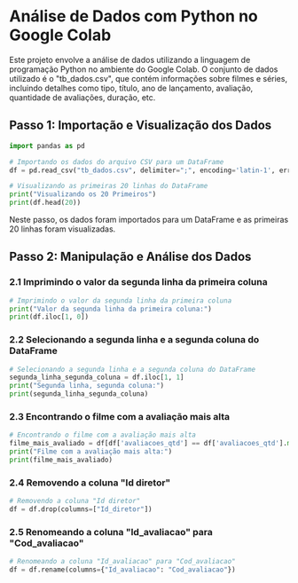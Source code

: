 
# Análise de Dados com Python no Google Colab

Este projeto envolve a análise de dados utilizando a linguagem de programação Python no ambiente do Google Colab. O conjunto de dados utilizado é o "tb_dados.csv", que contém informações sobre filmes e séries, incluindo detalhes como tipo, título, ano de lançamento, avaliação, quantidade de avaliações, duração, etc.

## Passo 1: Importação e Visualização dos Dados

```python
import pandas as pd

# Importando os dados do arquivo CSV para um DataFrame
df = pd.read_csv("tb_dados.csv", delimiter=";", encoding='latin-1', error_bad_lines=False)

# Visualizando as primeiras 20 linhas do DataFrame
print("Visualizando os 20 Primeiros")
print(df.head(20))
```

Neste passo, os dados foram importados para um DataFrame e as primeiras 20 linhas foram visualizadas.

## Passo 2: Manipulação e Análise dos Dados

### 2.1 Imprimindo o valor da segunda linha da primeira coluna

```python
# Imprimindo o valor da segunda linha da primeira coluna
print("Valor da segunda linha da primeira coluna:")
print(df.iloc[1, 0])
```

### 2.2 Selecionando a segunda linha e a segunda coluna do DataFrame

```python
# Selecionando a segunda linha e a segunda coluna do DataFrame
segunda_linha_segunda_coluna = df.iloc[1, 1]
print("Segunda linha, segunda coluna:")
print(segunda_linha_segunda_coluna)
```

### 2.3 Encontrando o filme com a avaliação mais alta

```python
# Encontrando o filme com a avaliação mais alta
filme_mais_avaliado = df[df['avaliacoes_qtd'] == df['avaliacoes_qtd'].max()]
print("Filme com a avaliação mais alta:")
print(filme_mais_avaliado)
```

### 2.4 Removendo a coluna "Id diretor"

```python
# Removendo a coluna "Id diretor"
df = df.drop(columns=["Id_diretor"])
```

### 2.5 Renomeando a coluna "Id_avaliacao" para "Cod_avaliacao"

```python
# Renomeando a coluna "Id_avaliacao" para "Cod_avaliacao"
df = df.rename(columns={"Id_avaliacao": "Cod_avaliacao"})
```

